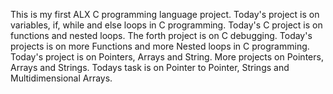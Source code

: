  This is my first ALX C programming language project.
Today's project is on variables, if, while and else loops in C programming.
Today's C project is on functions and nested loops.
The forth project is on C debugging.
Today's projects is on more Functions and more Nested loops in C programming.
Today's project is on Pointers, Arrays and String.
More projects on Pointers, Arrays and Strings.
Todays task is on Pointer to Pointer, Strings and Multidimensional Arrays.
